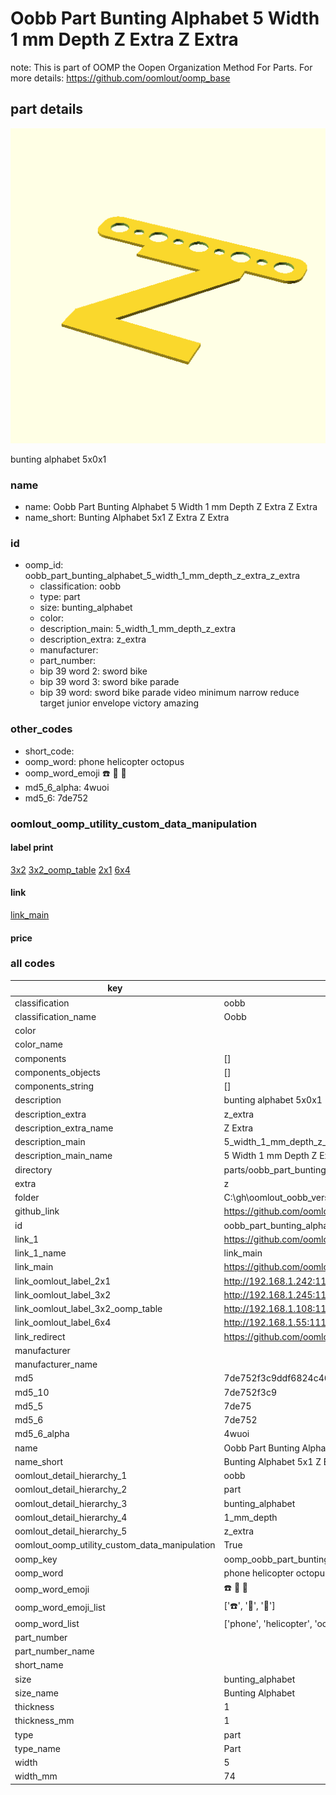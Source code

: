 # Oobb Part Bunting Alphabet 5 Width 1 mm Depth Z Extra Z Extra  

note: This is part of OOMP the Oopen Organization Method For Parts. For more details: https://github.com/oomlout/oomp_base

##  part details
  

[![](3dpr.png)](3dpr.png)

bunting alphabet 5x0x1



### name
* name: Oobb Part Bunting Alphabet 5 Width 1 mm Depth Z Extra Z Extra
* name_short: Bunting Alphabet 5x1 Z Extra Z Extra
### id
* oomp_id: oobb_part_bunting_alphabet_5_width_1_mm_depth_z_extra_z_extra
  * classification: oobb
  * type: part
  * size: bunting_alphabet
  * color: 
  * description_main: 5_width_1_mm_depth_z_extra
  * description_extra: z_extra
  * manufacturer: 
  * part_number: 
  * bip 39 word 2: sword bike
  * bip 39 word 3: sword bike parade
  * bip 39 word: sword bike parade video minimum narrow reduce target junior envelope victory amazing

### other_codes
* short_code: 
* oomp_word: phone helicopter octopus
* oomp_word_emoji :phone: :helicopter: :octopus:
* md5_6_alpha: 4wuoi
* md5_6: 7de752






### oomlout_oomp_utility_custom_data_manipulation
#### label print
[3x2](http://192.168.1.245:1112/?label=oomp%204wuoi)
[3x2_oomp_table](http://192.168.1.108:1112/?label=oomp%204wuoi)
[2x1](http://192.168.1.242:1112/?label=oomp%204wuoi)
[6x4](http://192.168.1.55:1112/?label=oomp%204wuoi)    

#### link

[link_main](https://github.com/oomlout/oomlout_oobb_version_4_generated_parts/tree/main/navigation_oomp/oobb/part/bunting_alphabet/5_width_1_mm_depth_z_extra/z_extra/part)                              

#### price







### all codes 
| key | value |  
| --- | --- |  
| classification | oobb |  
| classification_name | Oobb |  
| color |  |  
| color_name |  |  
| components | [] |  
| components_objects | [] |  
| components_string | [] |  
| description | bunting alphabet 5x0x1 |  
| description_extra | z_extra |  
| description_extra_name | Z Extra |  
| description_main | 5_width_1_mm_depth_z_extra |  
| description_main_name | 5 Width 1 mm Depth Z Extra |  
| directory | parts/oobb_part_bunting_alphabet_5_width_1_mm_depth_z_extra_z_extra |  
| extra | z |  
| folder | C:\gh\oomlout_oobb_version_4_generated_parts\parts\oobb_part_bunting_alphabet_5_width_1_mm_depth_z_extra_z_extra |  
| github_link | https://github.com/oomlout/oomlout_oomp_part_src/tree/main/parts/oobb_part_bunting_alphabet_5_width_1_mm_depth_z_extra_z_extra |  
| id | oobb_part_bunting_alphabet_5_width_1_mm_depth_z_extra_z_extra |  
| link_1 | https://github.com/oomlout/oomlout_oobb_version_4_generated_parts/tree/main/navigation_oomp/oobb/part/bunting_alphabet/5_width_1_mm_depth_z_extra/z_extra/part |  
| link_1_name | link_main |  
| link_main | https://github.com/oomlout/oomlout_oobb_version_4_generated_parts/tree/main/navigation_oomp/oobb/part/bunting_alphabet/5_width_1_mm_depth_z_extra/z_extra/part |  
| link_oomlout_label_2x1 | http://192.168.1.242:1112/?label=oomp%204wuoi |  
| link_oomlout_label_3x2 | http://192.168.1.245:1112/?label=oomp%204wuoi |  
| link_oomlout_label_3x2_oomp_table | http://192.168.1.108:1112/?label=oomp%204wuoi |  
| link_oomlout_label_6x4 | http://192.168.1.55:1112/?label=oomp%204wuoi |  
| link_redirect | https://github.com/oomlout/oomlout_oobb_version_4_generated_parts/tree/main/parts/oobb_bunting_alphabet_05_01_ex_z |  
| manufacturer |  |  
| manufacturer_name |  |  
| md5 | 7de752f3c9ddf6824c468f3d40058ee2 |  
| md5_10 | 7de752f3c9 |  
| md5_5 | 7de75 |  
| md5_6 | 7de752 |  
| md5_6_alpha | 4wuoi |  
| name | Oobb Part Bunting Alphabet 5 Width 1 mm Depth Z Extra Z Extra |  
| name_short | Bunting Alphabet 5x1 Z Extra Z Extra |  
| oomlout_detail_hierarchy_1 | oobb |  
| oomlout_detail_hierarchy_2 | part |  
| oomlout_detail_hierarchy_3 | bunting_alphabet |  
| oomlout_detail_hierarchy_4 | 1_mm_depth |  
| oomlout_detail_hierarchy_5 | z_extra |  
| oomlout_oomp_utility_custom_data_manipulation | True |  
| oomp_key | oomp_oobb_part_bunting_alphabet_5_width_1_mm_depth_z_extra_z_extra |  
| oomp_word | phone helicopter octopus |  
| oomp_word_emoji | :phone: :helicopter: :octopus: |  
| oomp_word_emoji_list | [':phone:', ':helicopter:', ':octopus:'] |  
| oomp_word_list | ['phone', 'helicopter', 'octopus'] |  
| part_number |  |  
| part_number_name |  |  
| short_name |  |  
| size | bunting_alphabet |  
| size_name | Bunting Alphabet |  
| thickness | 1 |  
| thickness_mm | 1 |  
| type | part |  
| type_name | Part |  
| width | 5 |  
| width_mm | 74 |  
